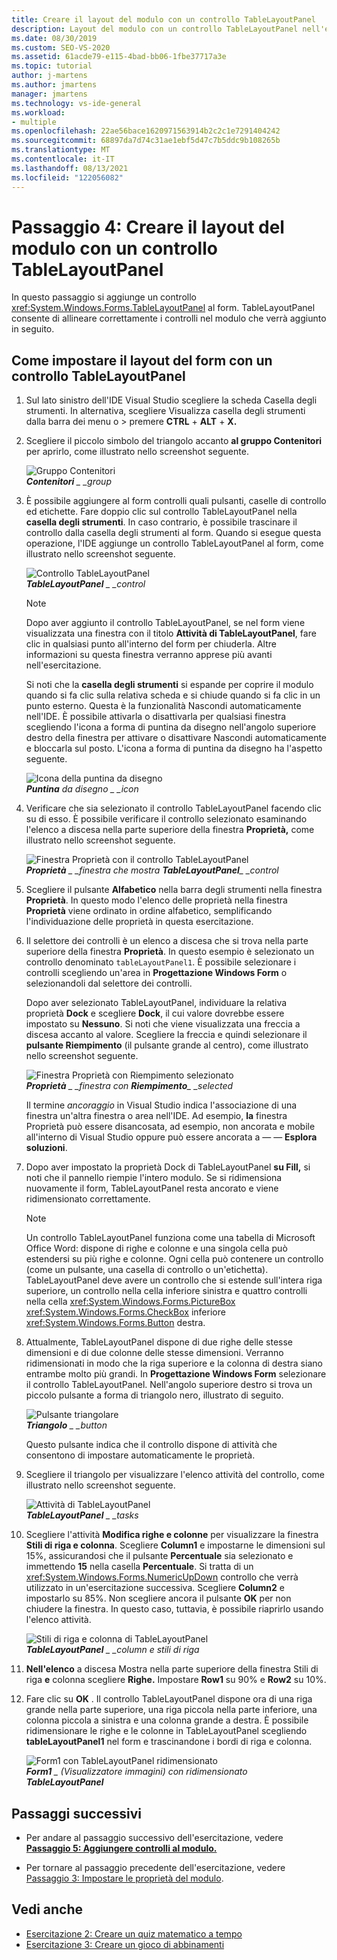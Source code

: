 ```yaml
---
title: Creare il layout del modulo con un controllo TableLayoutPanel
description: Layout del modulo con un controllo TableLayoutPanel nell'esercitazione creare un visualizzatore di immagini.
ms.date: 08/30/2019
ms.custom: SEO-VS-2020
ms.assetid: 61acde79-e115-4bad-bb06-1fbe37717a3e
ms.topic: tutorial
author: j-martens
ms.author: jmartens
manager: jmartens
ms.technology: vs-ide-general
ms.workload:
- multiple
ms.openlocfilehash: 22ae56bace1620971563914b2c2c1e7291404242
ms.sourcegitcommit: 68897da7d74c31ae1ebf5d47c7b5ddc9b108265b
ms.translationtype: MT
ms.contentlocale: it-IT
ms.lasthandoff: 08/13/2021
ms.locfileid: "122056082"
---
```

# <a name="step-4-lay-out-your-form-with-a-tablelayoutpanel-control"></a>Passaggio 4: Creare il layout del modulo con un controllo TableLayoutPanel

In questo passaggio si aggiunge un controllo <xref:System.Windows.Forms.TableLayoutPanel> al form. TableLayoutPanel consente di allineare correttamente i controlli nel modulo che verrà aggiunto in seguito.

## <a name="how-to-lay-out-your-form-with-a-tablelayoutpanel-control"></a>Come impostare il layout del form con un controllo TableLayoutPanel

1. Sul lato sinistro dell'IDE Visual Studio scegliere  la scheda Casella degli strumenti. In alternativa, scegliere Visualizza casella degli strumenti dalla barra dei menu o  >   premere **CTRL** + **ALT** + **X.**

1. Scegliere il piccolo simbolo del triangolo accanto **al gruppo Contenitori** per aprirlo, come illustrato nello screenshot seguente.

     ![Gruppo Contenitori](../ide/media/express_toolbox.png)<br>
***Contenitori** _ _group*

1. È possibile aggiungere al form controlli quali pulsanti, caselle di controllo ed etichette. Fare doppio clic sul controllo TableLayoutPanel nella **casella degli strumenti**. In caso contrario, è possibile trascinare il controllo dalla casella degli strumenti al form. Quando si esegue questa operazione, l'IDE aggiunge un controllo TableLayoutPanel al form, come illustrato nello screenshot seguente.

     ![Controllo TableLayoutPanel](../ide/media/express_formtablelayout.png)<br>
***TableLayoutPanel** _ _control*

    > [!NOTE]
    > Dopo aver aggiunto il controllo TableLayoutPanel, se nel form viene visualizzata una finestra con il titolo **Attività di TableLayoutPanel**, fare clic in qualsiasi punto all'interno del form per chiuderla. Altre informazioni su questa finestra verranno apprese più avanti nell'esercitazione.

     Si noti che la **casella degli strumenti** si espande per coprire il modulo quando si fa clic sulla relativa scheda e si chiude quando si fa clic in un punto esterno. Questa è la funzionalità Nascondi automaticamente nell'IDE. È possibile attivarla o disattivarla per qualsiasi finestra scegliendo l'icona a forma di puntina da disegno nell'angolo superiore destro della finestra per attivare o disattivare Nascondi automaticamente e bloccarla sul posto. L'icona a forma di puntina da disegno ha l'aspetto seguente.

     ![Icona della puntina da disegno](../ide/media/express_pushpintoolbox.png)<br>
***Puntina** da disegno _ _icon*

1. Verificare che sia selezionato il controllo TableLayoutPanel facendo clic su di esso. È possibile verificare il controllo selezionato esaminando l'elenco a discesa nella parte superiore della finestra **Proprietà,** come illustrato nello screenshot seguente.

     ![Finestra Proprietà con il controllo TableLayoutPanel](../ide/media/express_controlspropwin.png)<br>
***Proprietà** _ _finestra che mostra* ***TableLayoutPanel**_ _control*

1. Scegliere il pulsante **Alfabetico** nella barra degli strumenti nella finestra **Proprietà**. In questo modo l'elenco delle proprietà nella finestra **Proprietà** viene ordinato in ordine alfabetico, semplificando l'individuazione delle proprietà in questa esercitazione.

1. Il selettore dei controlli è un elenco a discesa che si trova nella parte superiore della finestra **Proprietà**. In questo esempio è selezionato un controllo denominato `tableLayoutPanel1`. È possibile selezionare i controlli scegliendo un'area in **Progettazione Windows Form** o selezionandoli dal selettore dei controlli.

   Dopo aver selezionato TableLayoutPanel, individuare la relativa proprietà **Dock** e scegliere **Dock**, il cui valore dovrebbe essere impostato su **Nessuno**. Si noti che viene visualizzata una freccia a discesa accanto al valore. Scegliere la freccia e quindi selezionare il **pulsante Riempimento** (il pulsante grande al centro), come illustrato nello screenshot seguente.

     ![Finestra Proprietà con Riempimento selezionato](../ide/media/express_docktable.png)<br>
***Proprietà** _ _finestra con* ***Riempimento**_ _selected*

     Il termine *ancoraggio* in Visual Studio indica l'associazione di una finestra un'altra finestra o area nell'IDE. Ad esempio, **la** finestra Proprietà può essere disancosata, ad esempio, non ancorata e mobile all'interno di Visual Studio oppure può essere ancorata a &mdash; &mdash; **Esplora soluzioni**.

1. Dopo aver impostato la  proprietà Dock di TableLayoutPanel **su Fill,** si noti che il pannello riempie l'intero modulo. Se si ridimensiona nuovamente il form, TableLayoutPanel resta ancorato e viene ridimensionato correttamente.

    > [!NOTE]
    > Un controllo TableLayoutPanel funziona come una tabella di Microsoft Office Word: dispone di righe e colonne e una singola cella può estendersi su più righe e colonne. Ogni cella può contenere un controllo (come un pulsante, una casella di controllo o un'etichetta). TableLayoutPanel deve avere un controllo che si estende sull'intera riga superiore, un controllo nella cella inferiore sinistra e quattro controlli nella cella <xref:System.Windows.Forms.PictureBox> <xref:System.Windows.Forms.CheckBox> inferiore <xref:System.Windows.Forms.Button> destra.

1. Attualmente, TableLayoutPanel dispone di due righe delle stesse dimensioni e di due colonne delle stesse dimensioni. Verranno ridimensionati in modo che la riga superiore e la colonna di destra siano entrambe molto più grandi. In **Progettazione Windows Form** selezionare il controllo TableLayoutPanel. Nell'angolo superiore destro si trova un piccolo pulsante a forma di triangolo nero, illustrato di seguito.

     ![Pulsante triangolare](../ide/media/express_iconblacktriangle.gif)<br>
***Triangolo** _ _button*

     Questo pulsante indica che il controllo dispone di attività che consentono di impostare automaticamente le proprietà.

1. Scegliere il triangolo per visualizzare l'elenco attività del controllo, come illustrato nello screenshot seguente.

     ![Attività di TableLayoutPanel](../ide/media/express_tablepanel.png)<br>
***TableLayoutPanel** _ _tasks*

1. Scegliere l'attività **Modifica righe e colonne** per visualizzare la finestra **Stili di riga e colonna**. Scegliere **Column1** e impostarne le dimensioni sul 15%, assicurandosi che il pulsante **Percentuale** sia selezionato e immettendo **15** nella casella **Percentuale**. Si tratta di un <xref:System.Windows.Forms.NumericUpDown> controllo che verrà utilizzato in un'esercitazione successiva. Scegliere **Column2** e impostarlo su 85%. Non scegliere ancora il pulsante **OK** per non chiudere la finestra. In questo caso, tuttavia, è possibile riaprirlo usando l'elenco attività.

     ![Stili di riga e colonna di TableLayoutPanel](../ide/media/vs_tablelayoutpanel_setup.png)<br>
***TableLayoutPanel** _ _column e stili di riga*

1. **Nell'elenco** a discesa Mostra nella parte superiore della finestra Stili di riga **e** colonna scegliere **Righe.** Impostare **Row1** su 90% e **Row2** su 10%.

1. Fare clic su **OK** . Il controllo TableLayoutPanel dispone ora di una riga grande nella parte superiore, una riga piccola nella parte inferiore, una colonna piccola a sinistra e una colonna grande a destra. È possibile ridimensionare le righe e le colonne in TableLayoutPanel scegliendo **tableLayoutPanel1** nel form e trascinandone i bordi di riga e colonna.

     ![Form1 con TableLayoutPanel ridimensionato](../ide/media/vs_formafterlayoutpanel.png)<br>
***Form1** _ (Visualizzatore immagini) con ridimensionato* ***TableLayoutPanel***

## <a name="next-steps"></a>Passaggi successivi

* Per andare al passaggio successivo dell'esercitazione, vedere **[Passaggio 5: Aggiungere controlli al modulo.](../ide/step-5-add-controls-to-your-form.md)**

* Per tornare al passaggio precedente dell'esercitazione, vedere [Passaggio 3: Impostare le proprietà del modulo](../ide/step-3-set-your-form-properties.md).

## <a name="see-also"></a>Vedi anche

* [Esercitazione 2: Creare un quiz matematico a tempo](tutorial-2-create-a-timed-math-quiz.md)
* [Esercitazione 3: Creare un gioco di abbinamenti](tutorial-3-create-a-matching-game.md)
